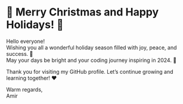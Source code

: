 # 🎄 Merry Christmas and Happy Holidays! 🎅

Hello everyone!  
Wishing you all a wonderful holiday season filled with joy, peace, and success. 🌟  
May your days be bright and your coding journey inspiring in 2024. 🎁  

Thank you for visiting my GitHub profile. Let’s continue growing and learning together! ❤️  

Warm regards,  
Amir 



